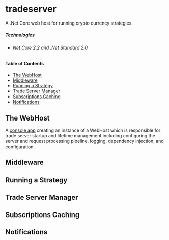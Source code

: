 # tradeserver
A .Net Core web host for running crypto currency strategies.

##### Technologies
*	###### Net Core 2.2 and .Net Standard 2.0
#####

#### Table of Contents
* [The WebHost](#the-webhost)
* [Middleware](#middleware)
* [Running a Strategy](#running-a-strategy)
* [Trade Server Manager](#trade-server-manager)
* [Subscriptions Caching](#subscriptions-caching)
* [Notifications](#notifications)

## The WebHost
A [console app](https://github.com/grantcolley/tradeserver/blob/master/src/DevelopmentInProgress.TradeServer.Console/Program.cs) creating an instance of a WebHost which is responsible for trade server startup and lifetime management including configuring the server and request processing pipeline, logging, dependency injection, and configuration.

## Middleware

## Running a Strategy

## Trade Server Manager

## Subscriptions Caching

## Notifications
